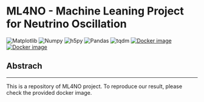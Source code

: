 ML4NO - Machine Leaning Project for Neutrino Oscillation
===
![Matplotlib](https://img.shields.io/badge/matplotlib-3.3.4-blue)
![Numpy](https://img.shields.io/badge/numpy-1.19.2-blue)
![h5py](https://img.shields.io/badge/h5py-3.2.1-blue)
![Pandas](https://img.shields.io/badge/pandas-1.1.4-blue)
![tqdm](https://img.shields.io/badge/tqdm-4.53.0-blue)
[![Docker image](https://img.shields.io/badge/Docker%20Image--torch-stable-orange)](https://hub.docker.com/layers/davidho9717/ubuntu/HEPSimulation-torch/images/sha256-8162368a5a03df3148889ca193d85f7c326e3874b44a1efaf1c22a9f4a757d9b?context=repo)
[![Docker image](https://img.shields.io/badge/Docker%20Image--tensorflow-stable-orange)](https://hub.docker.com/layers/davidho9717/ubuntu/HEPSimulation-tensorflow/images/sha256-e3ce478745256c7704d53f3364cfb47896d32ea19ffdcf1adbbb861474f38db6?context=repo)

## Abstrach
---

This is a repository of ML4NO project.
To reproduce our result, please check the provided docker image.
